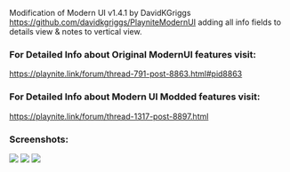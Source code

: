 Modification of Modern UI v1.4.1 by DavidKGriggs https://github.com/davidkgriggs/PlayniteModernUI adding all info fields to details view &amp; notes to vertical view.

### For Detailed Info about Original ModernUI features visit:
https://playnite.link/forum/thread-791-post-8863.html#pid8863

### For Detailed Info about Modern UI Modded features visit:
https://playnite.link/forum/thread-1317-post-8897.html

### Screenshots:
![](https://github.com/HexSupernatural/PlayniteModernUIModded/blob/main/Media/screenshot_01.jpg)
![](https://github.com/HexSupernatural/PlayniteModernUIModded/blob/main/Media/Screenshot_02new.png)
![](https://github.com/HexSupernatural/PlayniteModernUIModded/blob/main/Media/screenshot_03.png)
